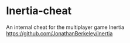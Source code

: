 # Inertia-cheat    
An internal cheat for the multiplayer game Inertia     
https://github.com/JonathanBerkeley/Inertia    